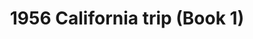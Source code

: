 ---
menus: main
title: "1956 California trip (Book 1)"
weight: 20
tags:
- California
- Road Trip
---